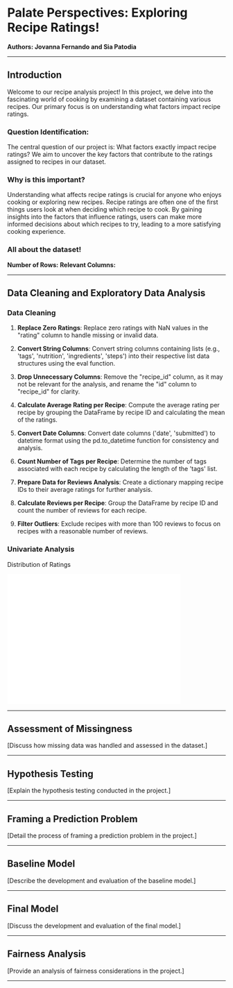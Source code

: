 # Palate Perspectives: Exploring Recipe Ratings!
**Authors: Jovanna Fernando and Sia Patodia**
<hr>

## Introduction

Welcome to our recipe analysis project! In this project, we delve into the fascinating world of cooking by examining a dataset containing various recipes. Our primary focus is on understanding what factors impact recipe ratings.

### Question Identification:
The central question of our project is: What factors exactly impact recipe ratings? We aim to uncover the key factors that contribute to the ratings assigned to recipes in our dataset.

### Why is this important?
Understanding what affects recipe ratings is crucial for anyone who enjoys cooking or exploring new recipes. Recipe ratings are often one of the first things users look at when deciding which recipe to cook. By gaining insights into the factors that influence ratings, users can make more informed decisions about which recipes to try, leading to a more satisfying cooking experience.

### All about the dataset!
**Number of Rows:**
**Relevant Columns:**

<hr>

## Data Cleaning and Exploratory Data Analysis

### Data Cleaning

1. **Replace Zero Ratings**: Replace zero ratings with NaN values in the "rating" column to handle missing or invalid data.

2. **Convert String Columns**: Convert string columns containing lists (e.g., 'tags', 'nutrition', 'ingredients', 'steps') into their respective list data structures using the eval function.

3. **Drop Unnecessary Columns**: Remove the "recipe_id" column, as it may not be relevant for the analysis, and rename the "id" column to "recipe_id" for clarity.

4. **Calculate Average Rating per Recipe**: Compute the average rating per recipe by grouping the DataFrame by recipe ID and calculating the mean of the ratings.

5. **Convert Date Columns**: Convert date columns ('date', 'submitted') to datetime format using the pd.to_datetime function for consistency and analysis.

6. **Count Number of Tags per Recipe**: Determine the number of tags associated with each recipe by calculating the length of the 'tags' list.

7. **Prepare Data for Reviews Analysis**: Create a dictionary mapping recipe IDs to their average ratings for further analysis.

8. **Calculate Reviews per Recipe**: Group the DataFrame by recipe ID and count the number of reviews for each recipe.

9. **Filter Outliers**: Exclude recipes with more than 100 reviews to focus on recipes with a reasonable number of reviews.

### Univariate Analysis

Distribution of Ratings

<iframe
  src="assets/ratingdist.html"
  width="400"
  height="300"
  frameborder="0"
></iframe>

<hr>

## Assessment of Missingness
[Discuss how missing data was handled and assessed in the dataset.]

<hr>

## Hypothesis Testing
[Explain the hypothesis testing conducted in the project.]

<hr>

## Framing a Prediction Problem
[Detail the process of framing a prediction problem in the project.]

<hr>

## Baseline Model
[Describe the development and evaluation of the baseline model.]

<hr>

## Final Model
[Discuss the development and evaluation of the final model.]

<hr>

## Fairness Analysis
[Provide an analysis of fairness considerations in the project.]

<hr>

